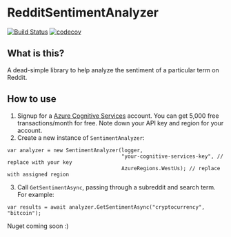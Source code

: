 # RedditSentimentAnalyzer

[![Build Status](https://rpm1984.visualstudio.com/_apis/public/build/definitions/c48bc504-32f0-48e7-9b2f-af5a0de677aa/1/badge)](https://rpm1984.visualstudio.com/RedditSentimentAnalyzer/_build/index?definitionId=1)
[![codecov](https://codecov.io/gh/RPM1984/RedditSentimentAnalyzer/branch/master/graph/badge.svg)](https://codecov.io/gh/RPM1984/RedditSentimentAnalyzer)

## What is this?
A dead-simple library to help analyze the sentiment of a particular term on Reddit.

## How to use
1) Signup for a [Azure Cognitive Services](https://azure.microsoft.com/en-gb/try/cognitive-services/?api=text-analytics) account. You can get 5,000 free transactions/month for free. Note down your API key and region for your account.
2) Create a new instance of `SentimentAnalyzer`:
```
var analyzer = new SentimentAnalyzer(logger, 
                                     "your-cognitive-services-key", // replace with your key
                                     AzureRegions.WestUs); // replace with assigned region
```
3) Call `GetSentimentAsync`, passing through a subreddit and search term. For example:
```
var results = await analyzer.GetSentimentAsync("cryptocurrency", "bitcoin");
```

Nuget coming soon :)
